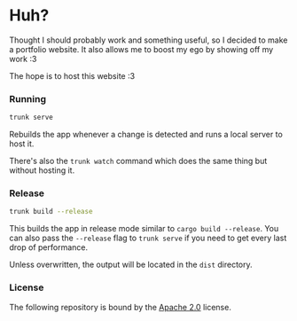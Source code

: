 # Huh?

Thought I should probably work and something useful, so I decided to make a portfolio website. 
It also allows me to boost my ego by showing off my work :3 

The hope is to host this website :3

### Running

```bash
trunk serve
```

Rebuilds the app whenever a change is detected and runs a local server to host it.

There's also the `trunk watch` command which does the same thing but without hosting it.

### Release

```bash
trunk build --release
```

This builds the app in release mode similar to `cargo build --release`.
You can also pass the `--release` flag to `trunk serve` if you need to get every last drop of performance.

Unless overwritten, the output will be located in the `dist` directory.

### License

The following repository is bound by the [Apache 2.0](https://github.com/Portablefire22/Rust-Portfolio/blob/main/LICENSE-APACHE) license.

